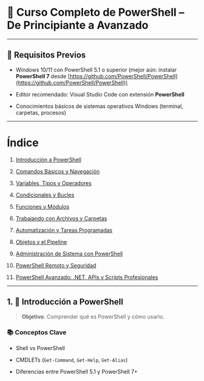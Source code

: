 📘 Curso Completo de PowerShell – De Principiante a Avanzado
============================================================

* * *

🧰 Requisitos Previos
---------------------

*   Windows 10/11 con PowerShell 5.1 o superior (mejor aún: instalar **PowerShell 7** desde [https://github.com/PowerShell/PowerShell](https://github.com/PowerShell/PowerShell))
    
*   Editor recomendado: Visual Studio Code con extensión **PowerShell**
    
*   Conocimientos básicos de sistemas operativos Windows (terminal, carpetas, procesos)
    

* * *

Índice
======

1.  [Introducción a PowerShell](#1)
    
2.  [Comandos Básicos y Navegación](#2)
    
3.  [Variables, Tipos y Operadores](#3)
    
4.  [Condicionales y Bucles](#4)
    
5.  [Funciones y Módulos](#5)
    
6.  [Trabajando con Archivos y Carpetas](#6)
    
7.  [Automatización y Tareas Programadas](#7)
    
8.  [Objetos y el Pipeline](#8)
    
9.  [Administración de Sistema con PowerShell](#9)
    
10.  [PowerShell Remoto y Seguridad](#10)
    
11.  [PowerShell Avanzado: .NET, APIs y Scripts Profesionales](#11)
    

* * *

<a name="1"></a>

1\. 🧭 Introducción a PowerShell
--------------------------------

> **Objetivo**: Comprender qué es PowerShell y cómo usarlo.

### 📚 Conceptos Clave

*   Shell vs PowerShell
    
*   CMDLETs (`Get-Command`, `Get-Help`, `Get-Alias`)
    
*   Diferencias entre PowerShell 5.1 y PowerShell 7+
    
